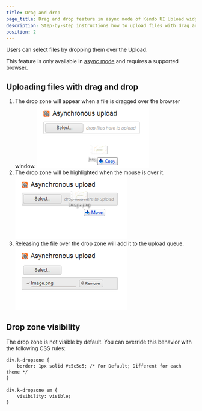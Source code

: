 ```yaml
---
title: Drag and drop
page_title: Drag and drop feature in async mode of Kendo UI Upload widget
description: Step-by-step instructions how to upload files with drag and drop feature in async mode in File Upload UI widget.
position: 2
---
```


Users can select files by dropping them over the Upload.

This feature is only available in [async mode](modes#asynchronous-mode) and requires a supported browser.

## Uploading files with drag and drop

1. The drop zone will appear when a file is dragged over the browser window.  ![](/getting-started/web/upload/upload-dd1.png)
2. The drop zone will be highlighted when the mouse is over it.  ![](/getting-started/web/upload/upload-dd2.png)
3. Releasing the file over the drop zone will add it to the upload queue.  ![](/getting-started/web/upload/upload-dd3.png)

##  Drop zone visibility

The drop zone is not visible by default. You can override this behavior with the following CSS rules:

    div.k-dropzone {
        border: 1px solid #c5c5c5; /* For Default; Different for each theme */
    }

    div.k-dropzone em {
        visibility: visible;
    }

